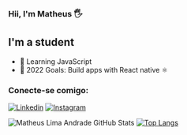 ### Hii, I'm Matheus 🖐


## I'm a student 
<div>
  <ul>
    <li> 📖 Learning JavaScript</li>
     <li> 🥅 2022 Goals: Build apps with React native ⚛️</li>
  </ul>
  </div>

### Conecte-se comigo:

[![Linkedin](https://img.shields.io/badge/LinkedIn-0077B5?style=for-the-badge&logo=linkedin&logoColor=white)](https://www.linkedin.com/in/matheus-lima-andrade-0444b7238/)
[![Instagram](https://img.shields.io/badge/Instagram-E4405F?style=for-the-badge&logo=instagram&logoColor=white)
](https://www.instagram.com/matheusla_/)

![Matheus Lima Andrade GitHub Stats](https://github-readme-stats.vercel.app/api?username=matheuslima2f04&show_icons=true&theme=tokyonight)
[![Top Langs](https://github-readme-stats.vercel.app/api/top-langs/?username=matheuslima2f04&layout=compact)](https://github.com/matheuslima2f04/github-readme-stats)


